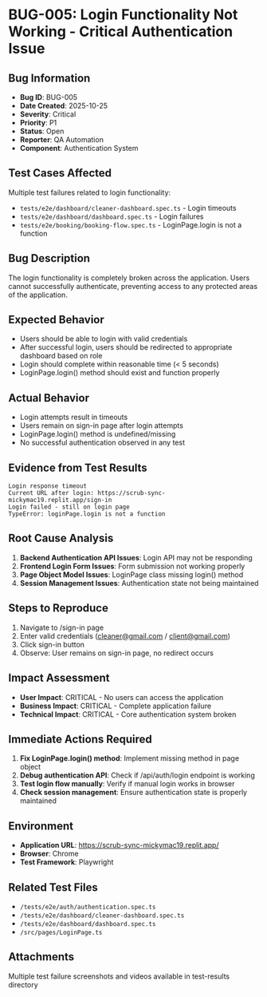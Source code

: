 # BUG-005: Login Functionality Not Working - Critical Authentication Issue

## Bug Information
- **Bug ID**: BUG-005
- **Date Created**: 2025-10-25
- **Severity**: Critical
- **Priority**: P1
- **Status**: Open
- **Reporter**: QA Automation
- **Component**: Authentication System

## Test Cases Affected
Multiple test failures related to login functionality:
- `tests/e2e/dashboard/cleaner-dashboard.spec.ts` - Login timeouts
- `tests/e2e/dashboard/dashboard.spec.ts` - Login failures
- `tests/e2e/booking/booking-flow.spec.ts` - LoginPage.login is not a function

## Bug Description
The login functionality is completely broken across the application. Users cannot successfully authenticate, preventing access to any protected areas of the application.

## Expected Behavior
- Users should be able to login with valid credentials
- After successful login, users should be redirected to appropriate dashboard based on role
- Login should complete within reasonable time (< 5 seconds)
- LoginPage.login() method should exist and function properly

## Actual Behavior
- Login attempts result in timeouts
- Users remain on sign-in page after login attempts
- LoginPage.login() method is undefined/missing
- No successful authentication observed in any test

## Evidence from Test Results
```
Login response timeout
Current URL after login: https://scrub-sync-mickymac19.replit.app/sign-in
Login failed - still on login page
TypeError: loginPage.login is not a function
```

## Root Cause Analysis
1. **Backend Authentication API Issues**: Login API may not be responding
2. **Frontend Login Form Issues**: Form submission not working properly
3. **Page Object Model Issues**: LoginPage class missing login() method
4. **Session Management Issues**: Authentication state not being maintained

## Steps to Reproduce
1. Navigate to /sign-in page
2. Enter valid credentials (cleaner@gmail.com / client@gmail.com)
3. Click sign-in button
4. Observe: User remains on sign-in page, no redirect occurs

## Impact Assessment
- **User Impact**: CRITICAL - No users can access the application
- **Business Impact**: CRITICAL - Complete application failure
- **Technical Impact**: CRITICAL - Core authentication system broken

## Immediate Actions Required
1. **Fix LoginPage.login() method**: Implement missing method in page object
2. **Debug authentication API**: Check if /api/auth/login endpoint is working
3. **Test login flow manually**: Verify if manual login works in browser
4. **Check session management**: Ensure authentication state is properly maintained

## Environment
- **Application URL**: https://scrub-sync-mickymac19.replit.app/
- **Browser**: Chrome
- **Test Framework**: Playwright

## Related Test Files
- `/tests/e2e/auth/authentication.spec.ts`
- `/tests/e2e/dashboard/cleaner-dashboard.spec.ts`
- `/tests/e2e/dashboard/dashboard.spec.ts`
- `/src/pages/LoginPage.ts`

## Attachments
Multiple test failure screenshots and videos available in test-results directory
